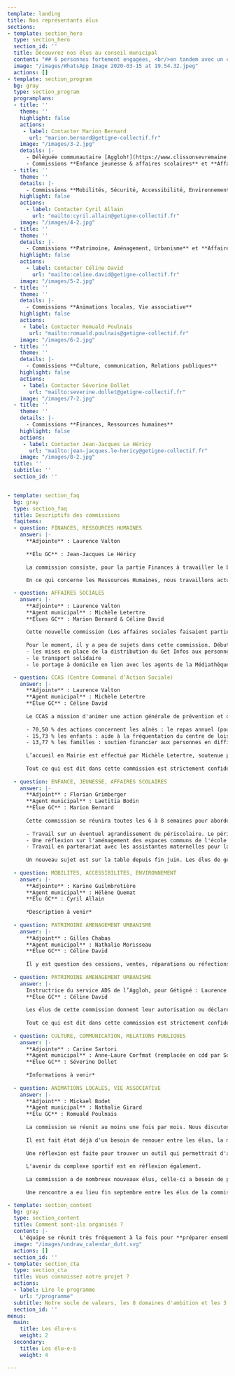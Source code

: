 ```yaml
---
template: landing
title: Nos représentants élus
sections:
- template: section_hero
  type: section_hero
  section_id: ''
  title: Découvrez nos élus au conseil municipal
  content: "## 6 personnes fortement engagées, <br/>en tandem avec un collectif citoyen"
  image: "/images/WhatsApp Image 2020-03-15 at 19.54.32.jpeg"
  actions: []
- template: section_program
  bg: gray
  type: section_program
  programplans:
  - title: ''
    theme: ''
    highlight: false
    actions:
     - label: Contacter Marion Bernard
       url: "marion.bernard@getigne-collectif.fr"
    image: "/images/3-2.jpg"
    details: |-
      - Déléguée communautaire [Aggloh!](https://www.clissonsevremaine.fr/oh-decouvrir/16-communes/fiche-individuelle/annuaire/marion-bernard/) - [Membre titulaire Collecte des déchets](http://environnement.clissonsevremaine.fr/)
      - Commissions **Enfance jeunesse & affaires scolaires** et **Affaires sociales** 
  - title: ''
    theme: ''
    details: |-
      - Commissions **Mobilités, Sécurité, Accessibilité, Environnement, Urbanisme** et **Affaires sociales** 
    highlight: false
    actions:
      - label: Contacter Cyril Allain
        url: "mailto:cyril.allain@getigne-collectif.fr"
    image: "/images/4-2.jpg"
  - title: ''
    theme: ''
    details: |-
      - Commissions **Patrimoine, Aménagement, Urbanisme** et **Affaires sociales** 
    highlight: false
    actions:
      - label: Contacter Céline David
        url: "mailto:celine.david@getigne-collectif.fr"
    image: "/images/5-2.jpg"
  - title: ''
    theme: ''
    details: |-
      - Commissions **Animations locales, Vie associative**
    highlight: false
    actions:
     - label: Contacter Romuald Poulnais
       url: "mailto:romuald.poulnais@getigne-collectif.fr"
    image: "/images/6-2.jpg"
  - title: ''
    theme: ''
    details: |-
      - Commissions **Culture, communication, Relations publiques**
    highlight: false
    actions:
     - label: Contacter Séverine Dollet
       url: "mailto:severine.dollet@getigne-collectif.fr"
    image: "/images/7-2.jpg"
  - title: ''
    theme: ''
    details: |-
      - Commissions **Finances, Ressources humaines**
    highlight: false
    actions:
     - label: Contacter Jean-Jacques Le Héricy
       url: "mailto:jean-jacques.le-hericy@getigne-collectif.fr"
    image: "/images/8-2.jpg"
  title: ''
  subtitle: ''
  section_id: ''


- template: section_faq
  bg: gray
  type: section_faq
  title: Descriptifs des commissions
  faqitems:
  - question: FINANCES, RESSOURCES HUMAINES
    answer: |-
      **Adjointe** : Laurence Valton
      
      **Élu GC** : Jean-Jacques Le Héricy
      
      La commission consiste, pour la partie Finances à travailler le budget prévisionnel de la mairie, puis d’effectuer des ajustements en cours de mandat, de gérer des dépenses imprévues de façon à conserver un bon équilibre général.
      
      En ce qui concerne les Ressources Humaines, nous travaillons actuellement sur la façon de proposer le télétravail aux agents de la mairie.

  - question: AFFAIRES SOCIALES
    answer: |-
      **Adjointe** : Laurence Valton
      **Agent municipal** : Michèle Letertre
      **Élues GC** : Marion Bernard & Céline David
  
      Cette nouvelle commission (Les affaires sociales faisaient partie avant de la commission finances et ressources humaines) semblerait avoir été créée en écho à notre proposition de créer une commission « Solidarités » avec un adjoint de Gétigné Collectif. Cela nous avait été refusé lors du 1er conseil municipal du 25 mai.
  
      Pour le moment, il y a peu de sujets dans cette commission. Débutent cependant :
      - les mises en place de la distribution du Get Infos aux personnes isolées en demande
      - le transport solidaire
      - le portage à domicile en lien avec les agents de la Médiathèque.

  - question: CCAS (Centre Communal d’Action Sociale)
    answer: |-
      **Adjointe** : Laurence Valton
      **Agent municipal** : Michèle Letertre
      **Élue GC** : Céline David
  
      Le CCAS a mission d'animer une action générale de prévention et de développement social au sein de la commune en liaison étroite avec les institutions publiques et privées (seule commission non constituée uniquement d’élus, la moitié de ses membres sont des bénévoles d’association locale dans le domaine sociale, solidaire ou de la santé).
  
      - 70,50 % des actions concernent les aînés : le repas annuel (pour les +73 ans et leur conjoint), le colis de Noël pour les +85 ans et résidents de l’EHPAD, registre des personnes vulnérables, une aide financière aux personnes à faibles revenus pour le sport adapté
      - 15,73 % les enfants : aide à la fréquentation du centre de loisirs, partenariat avec le centre de loisirs pour la confection des menus du repas des aînés
      - 13,77 % les familles : soutien financier aux personnes en difficulté (bons d’achat pour les enfants +3 ans, de carburant, bons alimentaires, participations financières pour des impayés), partenariat avec une mutuelle santé
  
      L’accueil en Mairie est effectué par Michèle Letertre, soutenue par Laurence Valton et monsieur le Maire. Le CCAS s’occupe aussi de donner le dossier de demandes de logement social (58 actuellement), aide pour tout besoin d’abonnement ou d’utilisation du service de transport Lila à la demande. Il gère (avec un Notaire) un logement d’urgence (bail d’une durée limitée) et peut établir un contrat de prêt de vélo (2 actuellement).
  
      Tout ce qui est dit dans cette commission est strictement confidentiel.
  
  - question: ENFANCE, JEUNESSE, AFFAIRES SCOLAIRES
    answer: |-
      **Adjoint** : Florian Grimberger
      **Agent municipal** : Laetitia Bodin
      **Élue GC** : Marion Bernard
    
      Cette commission se réunira toutes les 6 à 8 semaines pour aborder des problématiques variées. On peut citer comme exemple les projets suivants :
    
      - Travail sur un éventuel agrandissement du périscolaire. Le périscolaire est actuellement en saturation les mardis et jeudis soirs comment y remédier?
      - Une réflexion sur l'aménagement des espaces communs de l'école maternelle. la structure est à repenser pour adapter les espaces aux nouveaux besoins des enseignants et des agents.
      - Travail en partenariat avec les assistantes maternelles pour la création d'une aire de jeux adaptée aux 0-3 ans, et aussi un accueil en intérieur.
    
      Un nouveau sujet est sur la table depuis fin juin. Les élus de gétigné Collectifs ont proposé de travailler les tarifs du restaurant scolaire afin de créer plus de tranches de quotient et donc de permettre un tarif plus social pour ce service. La refléxion sur ce point a débuté le 30 septembre dernier. Un groupe de travail, interne à Gétigné Collectif se constitue d'ailleurs sur ce thème. N'hésitez pas à nous rejoindre (cf [dossier et simulateur en ligne ici](https://portail.getigne-collectif.fr/simulateur-tarification-restaurant-scolaire-2021/)).
  
  - question: MOBILITES, ACCESSIBILITES, ENVIRONNEMENT
    answer: |-
      **Adjointe** : Karine Guilmbretière
      **Agent municipal** : Hélène Quemat
      **Élu GC** : Cyril Allain
  
      *Description à venir*
  
  - question: PATRIMOINE AMENAGEMENT URBANISME
    answer: |-
      **Adjoint** : Gilles Chabas
      **Agent municipal** : Nathalie Morisseau
      **Élue GC** : Céline David
    
      Il y est question des cessions, ventes, réparations ou réfections et aménagements de biens municipaux et patrimoniaux dans le respect du PLU (Plan Local d’Urbanisme). Par exemple : les travaux de la maison du 1 rue de l’aire bidu transformée en espace commercial, la vente de la maison Place de l’aire bidu (qui va être transformée en locations par un investisseur immobilier), le suivi des travaux de la ZAC multi-sites (où de nombreux pavillons y verront le jour)…
  
  - question: PATRIMOINE AMENAGEMENT URBANISME
    answer: |-
      Instructrice du service ADS de l’Aggloh, pour Gétigné : Laurence Bregeon
      **Élue GC** : Céline David
    
      Les élus de cette commission donnent leur autorisation ou déclarent un refus sur des dossiers (instruits préalablement par Laurence Bregeon) de Permis de construire, d’aménager, Déclaration Préalable et Certificat d'urbanisme. Une visite sur les lieux est parfois organisée en cas de besoin, selon la problématique.
    
      Tout ce qui est dit dans cette commission est strictement confidentiel.
    
  - question: CULTURE, COMMUNICATION, RELATIONS PUBLIQUES
    answer: |-
      **Adjointe** : Carine Sartori
      **Agent municipal** : Anne-Laure Corfmat (remplacée en cdd par Sophie Cherrier)
      **Élue GC** : Séverine Dollet
    
      *Informations à venir*
  
  - question: ANIMATIONS LOCALES, VIE ASSOCIATIVE
    answer: |-
      **Adjoint** : Mickael Bodet
      **Agent municipal** : Nathalie Girard
      **Élu GC** : Romuald Poulnais
    
      La commission se réunit au moins une fois par mois. Nous discutons des projets souhaités par la mairie, sur le développement de la vie associative à Gétigné et sur la manière de dynamiser la vie social locale.
    
      Il est fait état déjà d'un besoin de renouer entre les élus, la municipalité et l'ensemble des associations en créant des partenariats sur des projets.
    
      Une réflexion est faite pour trouver un outil qui permettrait d'avoir une meilleure visibilité des salles municipales, ainsi que de leur disponibilité.
    
      L'avenir du complexe sportif est en réflexion également.
    
      La commission a de nombreux nouveaux élus, celle-ci a besoin de prendre ses marques.
    
      Une rencontre a eu lieu fin septembre entre les élus de la commission et l'ensemble des représentants des associations. Une synthèse de celle-ci sera bientôt disponible.

- template: section_content
  bg: gray
  type: section_content
  title: Comment sont-ils organisés ?
  content: |-
    L'équipe se réunit très fréquement à la fois pour **préparer ensemble** les conseils municipaux mais aussi pour **partager** avec les autres les avancées qu'ils ont fait dans leurs commissions. En général et selon les sujets, ils sollicitent le collectif en posant d'éventuelles questions en amont afin que d'éventuelles experts puissent se rendre disponibles pour les rejoindre, les accompagner dans la compréhension des sujets complexes et dans l'élaboration de projets / solutions.
  image: "/images/undraw_calendar_dutt.svg"
  actions: []
  section_id: ''
- template: section_cta
  type: section_cta
  title: Vous connaissez notre projet ?
  actions:
  - label: Lire le programme
    url: "/programme"
  subtitle: Notre socle de valeurs, les 8 domaines d'ambition et les 3 grands projets dessinés lors de la campagne de 2020
  section_id: ''
menus:
  main:
    title: Les élu·e·s
    weight: 2
  secondary:
    title: Les élu·e·s
    weight: 4

---
```


